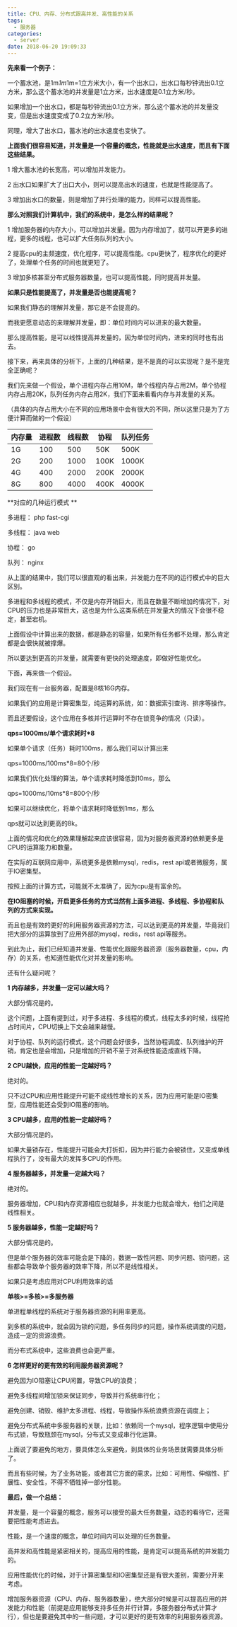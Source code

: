 ```yaml
---
title: CPU、内存、分布式跟高并发、高性能的关系
tags:
  - 服务器
categories:
  - server
date: 2018-06-20 19:09:33
---
```


**先来看一个例子：**

一个蓄水池，是1m*1m*1m=1立方米大小，有一个出水口，出水口每秒钟流出0.1立方米，那么这个蓄水池的并发量是1立方米，出水速度是0.1立方米/秒。

如果增加一个出水口，都是每秒钟流出0.1立方米，那么这个蓄水池的并发量没变，但是出水速度变成了0.2立方米/秒。

同理，增大了出水口，蓄水池的出水速度也变快了。



**上面我们很容易知道，并发量是一个容量的概念，性能就是出水速度，而且有下面这些结果。**

1 增大蓄水池的长宽高，可以增加并发能力。

2 出水口如果扩大了出口大小，则可以提高出水的速度，也就是性能提高了。

3 增加出水口的数量，则是增加了并行处理的能力，同样可以提高性能。



**那么对照我们计算机中，我们的系统中，是怎么样的结果呢？**

1 增加服务器的内存大小，可以增加并发量。因为内存增加了，就可以开更多的进程，更多的线程，也可以扩大任务队列的大小。

2 提高cpu的主频速度，优化程序，可以提高性能。cpu更快了，程序优化的更好了，处理单个任务的时间也就更短了。

3 增加多核甚至分布式服务器数量，也可以提高性能，同时提高并发量。



**如果只是性能提高了，并发量是否也能提高呢？**

如果我们静态的理解并发量，那它是不会提高的。

而我更愿意动态的来理解并发量，即：单位时间内可以进来的最大数量。

那么提高性能，是可以线性提高并发量的，因为单位时间内，进来的同时也有出去。



接下来，再来具体的分析下，上面的几种结果，是不是真的可以实现呢？是不是完全正确呢？

我们先来做一个假设，单个进程内存占用10M，单个线程内存占用2M，单个协程内存占用20K，队列任务内存占用2K，我们下面来看看内存与并发量的关系。

（具体的内存占用大小在不同的应用场景中会有很大的不同，所以这里只是为了方便计算而做的一个假设）


| 内存量 | 进程数 | 线程数 | 协程 | 队列任务  |
| --- | --- | --- | --- | --- |
| 1G | 100 | 500 | 50K | 500K  |
| 2G | 200 | 1000 | 100K | 1000K |
| 4G | 400 | 2000 | 200K | 2000K |
| 8G | 800 | 4000 | 400K | 4000K |

**对应的几种运行模式 **

多进程： php fast-cgi

多线程： java web

协程：   go

队列：   nginx

从上面的结果中，我们可以很直观的看出来，并发能力在不同的运行模式中的巨大区别。

多进程和多线程的模式，不仅是内存开销巨大，而且在数量不断增加的情况下，对CPU的压力也是非常巨大，这也是为什么这类系统在并发量大的情况下会很不稳定，甚至宕机。



上面假设中计算出来的数据，都是静态的容量，如果所有任务都不处理，那么肯定都是会很快就被撑爆。

所以要达到更高的并发量，就需要有更快的处理速度，即做好性能优化。



下面，再来做一个假设。

我们现在有一台服务器，配置是8核16G内存。

如果我们的应用是计算密集型，纯运算的系统，如：数据索引查询、排序等操作。

而且还要假设，这个应用在多核并行运算时不存在锁竞争的情况（只读）。

**qps=1000ms/单个请求耗时*8**

如果单个请求（任务）耗时100ms，那么我们可以计算出来

qps=1000ms/100ms*8=80个/秒

如果我们优化处理的算法，单个请求耗时降低到10ms，那么

qps=1000ms/10ms*8=800个/秒

如果可以继续优化，将单个请求耗时降低到1ms，那么

qps就可以达到更高的8k。

上面的情况和优化的效果理解起来应该很容易，因为对服务器资源的依赖更多是CPU的运算能力和数量。



在实际的互联网应用中，系统更多是依赖mysql，redis，rest api或者微服务，属于IO密集型。

按照上面的计算方式，可能就不太准确了，因为cpu是有富余的。

**在IO阻塞的时候，开启更多任务的方式当然有上面多进程、多线程、多协程和队列的方式来实现。**

而且也是有效的更好的利用服务器资源的方法，可以达到更高的并发量，毕竟我们把大部分的运算放到了应用外部的mysql，redis，rest api等服务。



到此为止，我们已经知道并发量、性能优化跟服务器资源（服务器数量，cpu，内存）的关系，也知道性能优化对并发量的影响。

还有什么疑问呢？

**1 内存越多，并发量一定可以越大吗？**

大部分情况是的。

这个问题，上面有提到过，对于多进程、多线程的模式，线程太多的时候，线程抢占时间片，CPU切换上下文会越来越慢。

对于协程、队列的运行模式，这个问题会好很多，当然协程调度、队列维护的开销，肯定也是会增加，只是增加的开销不至于对系统性能造成直线下降。

**2 CPU越快，应用的性能一定越好吗？**

绝对的。

只不过CPU和应用性能提升可能不成线性增长的关系，因为应用可能是IO密集型，应用性能还会受到IO阻塞的影响。

**3 CPU越多，应用的性能一定越好吗？**

大部分情况是的。

如果大量锁存在，性能提升可能会大打折扣，因为并行能力会被锁住，又变成单线程执行了，没有最大的发挥多CPU的作用。

**4 服务器越多，并发量一定越大吗？**

绝对的。

服务器增加，CPU和内存资源相应也就越多，并发能力也就会增大，他们之间是线性相关。

**5 服务器越多，性能一定越好吗？**

大部分情况是的。

但是单个服务器的效率可能会是下降的，数据一致性问题、同步问题、锁问题，这些都会导致单个服务器的效率下降，所以不是线性相关。



如果只是考虑应用对CPU利用效率的话

**单核>=多核>=多服务器**

单进程单线程的系统对于服务器资源的利用率更高。

到多核的系统中，就会因为锁的问题，多任务同步的问题，操作系统调度的问题，造成一定的资源浪费。

而分布式系统中，这些浪费也会更严重。



**6 怎样更好的更有效的利用服务器资源呢？**

避免因为IO阻塞让CPU闲置，导致CPU的浪费；

避免多线程间增加锁来保证同步，导致并行系统串行化；

避免创建、销毁、维护太多进程、线程，导致操作系统浪费资源在调度上；

避免分布式系统中多服务器的关联，比如：依赖同一个mysql，程序逻辑中使用分布式锁，导致瓶颈在mysql，分布式又变成串行化运算。



上面说了要避免的地方，要具体怎么来避免，到具体的业务场景就需要具体分析了。

而且有些时候，为了业务功能，或者其它方面的需求，比如：可用性、伸缩性、扩展性、安全性，不得不牺牲掉一部分性能。



**最后，做一个总结：**

并发量，是一个容量的概念，服务可以接受的最大任务数量，动态的看待它，还需要把性能考虑进去。

性能，是一个速度的概念，单位时间内可以处理的任务数量。

高并发和高性能是紧密相关的，提高应用的性能，是肯定可以提高系统的并发能力的。

应用性能优化的时候，对于计算密集型和IO密集型还是有很大差别，需要分开来考虑。

增加服务器资源（CPU、内存、服务器数量），绝大部分时候是可以提高应用的并发能力和性能（前提是应用能够支持多任务并行计算，多服务器分布式计算才行），但也是要避免其中的一些问题，才可以更好的更有效率的利用服务器资源。

